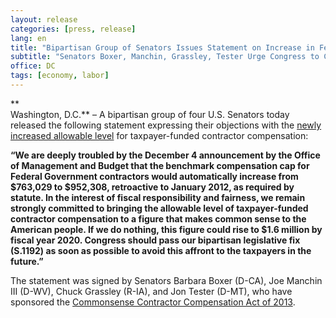 ```yaml
---
layout: release
categories: [press, release]
lang: en
title: "Bipartisan Group of Senators Issues Statement on Increase in Federal Contractor Salaries"
subtitle: "Senators Boxer, Manchin, Grassley, Tester Urge Congress to Curb Exorbitant Taxpayer-funded Compensation"
office: DC
tags: [economy, labor]
---
```

**  
Washington, D.C.** – A bipartisan group of four U.S. Senators today released the following statement expressing their objections with the [newly increased allowable level][1] for taxpayer-funded contractor compensation:   
  
**“We are deeply troubled by the December 4 announcement by the Office of Management and Budget that the benchmark compensation cap for Federal Government contractors would automatically increase from $763,029 to $952,308, retroactive to January 2012, as required by statute. In the interest of fiscal responsibility and fairness, we remain strongly committed to bringing the allowable level of taxpayer-funded contractor compensation to a figure that makes common sense to the American people. If we do nothing, this figure could rise to $1.6 million by fiscal year 2020. Congress should pass our bipartisan legislative fix (S.1192) as soon as possible to avoid this affront to the taxpayers in the future.”**   
  
The statement was signed by Senators Barbara Boxer (D-CA), Joe Manchin III (D-WV), Chuck Grassley (R-IA), and Jon Tester (D-MT), who have sponsored the [Commonsense Contractor Compensation Act of 2013][2].   
  


   [1]: http://www.gpo.gov/fdsys/pkg/FR-2013-12-04/pdf/2013-28982.pdf
   [2]: http://www.boxer.senate.gov/en/press/releases/0619b.cfm